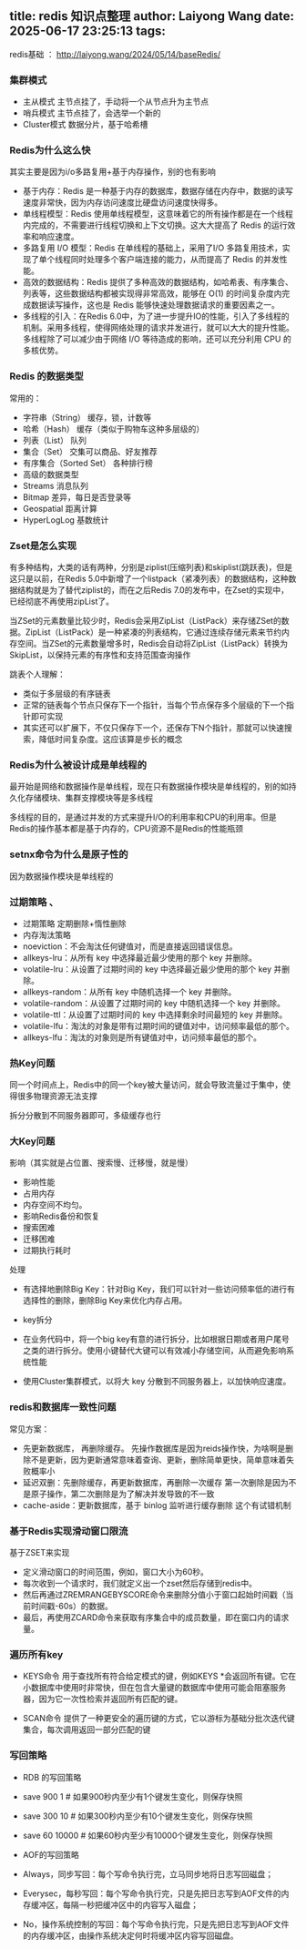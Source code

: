 title: redis 知识点整理
author: Laiyong Wang
date: 2025-06-17 23:25:13
tags:
---
redis基础 ： <http://laiyong.wang/2024/05/14/baseRedis/>

### 集群模式
- 主从模式
主节点挂了，手动将一个从节点升为主节点
- 哨兵模式
主节点挂了，会选举一个新的
- Cluster模式
数据分片，基于哈希槽

### Redis为什么这么快
其实主要是因为i/o多路复用+基于内存操作，别的也有影响

- 基于内存：Redis 是一种基于内存的数据库，数据存储在内存中，数据的读写速度非常快，因为内存访问速度比硬盘访问速度快得多。
- 单线程模型：Redis 使用单线程模型，这意味着它的所有操作都是在一个线程内完成的，不需要进行线程切换和上下文切换。这大大提高了 Redis 的运行效率和响应速度。
- 多路复用 I/O 模型：Redis 在单线程的基础上，采用了I/O 多路复用技术，实现了单个线程同时处理多个客户端连接的能力，从而提高了 Redis 的并发性能。
- 高效的数据结构：Redis 提供了多种高效的数据结构，如哈希表、有序集合、列表等，这些数据结构都被实现得非常高效，能够在 O(1) 的时间复杂度内完成数据读写操作，这也是 Redis 能够快速处理数据请求的重要因素之一。
- 多线程的引入：在Redis 6.0中，为了进一步提升IO的性能，引入了多线程的机制。采用多线程，使得网络处理的请求并发进行，就可以大大的提升性能。多线程除了可以减少由于网络 I/O 等待造成的影响，还可以充分利用 CPU 的多核优势。

### Redis 的数据类型
常用的：
 - 字符串（String）
缓存，锁，计数等
 - 哈希（Hash）
缓存（类似于购物车这种多层级的）
 - 列表（List）
队列
 - 集合（Set）
交集可以商品、好友推荐
 - 有序集合（Sorted Set）
各种排行榜
- 高级的数据类型
 - Streams
消息队列
 - Bitmap
差异，每日是否登录等
 - Geospatial
距离计算
 - HyperLogLog
基数统计

### Zset是怎么实现
有多种结构，大类的话有两种，分别是ziplist(压缩列表)和skiplist(跳跃表)，但是这只是以前，在Redis 5.0中新增了一个listpack（紧凑列表）的数据结构，这种数据结构就是为了替代ziplist的，而在之后Redis 7.0的发布中，在Zset的实现中，已经彻底不再使用zipList了。

当ZSet的元素数量比较少时，Redis会采用ZipList（ListPack）来存储ZSet的数据。ZipList（ListPack）是一种紧凑的列表结构，它通过连续存储元素来节约内存空间。当ZSet的元素数量增多时，Redis会自动将ZipList（ListPack）转换为SkipList，以保持元素的有序性和支持范围查询操作

跳表个人理解：
- 类似于多层级的有序链表
- 正常的链表每个节点只保存下一个指针，当每个节点保存多个层级的下一个指针即可实现
- 其实还可以扩展下，不仅只保存下一个，还保存下N个指针，那就可以快速搜索，降低时间复杂度。这应该算是步长的概念

### Redis为什么被设计成是单线程的
最开始是网络和数据操作是单线程，现在只有数据操作模块是单线程的，别的如持久化存储模块、集群支撑模块等是多线程

多线程的目的，是通过并发的方式来提升I/O的利用率和CPU的利用率。但是Redis的操作基本都是基于内存的，CPU资源不是Redis的性能瓶颈

### setnx命令为什么是原子性的
因为数据操作模块是单线程的

### 过期策略 、 
- 过期策略
定期删除+惰性删除
- 内存淘汰策略
 - noeviction：不会淘汰任何键值对，而是直接返回错误信息。
 - allkeys-lru：从所有 key 中选择最近最少使用的那个 key 并删除。
 - volatile-lru：从设置了过期时间的 key 中选择最近最少使用的那个 key 并删除。
 - allkeys-random：从所有 key 中随机选择一个 key 并删除。
 - volatile-random：从设置了过期时间的 key 中随机选择一个 key 并删除。
 - volatile-ttl：从设置了过期时间的 key 中选择剩余时间最短的 key 并删除。
 - volatile-lfu：淘汰的对象是带有过期时间的键值对中，访问频率最低的那个。
 - allkeys-lfu：淘汰的对象则是所有键值对中，访问频率最低的那个。

### 热Key问题

同一个时间点上，Redis中的同一个key被大量访问，就会导致流量过于集中，使得很多物理资源无法支撑

拆分分散到不同服务器即可，多级缓存也行

### 大Key问题
影响（其实就是占位置、搜索慢、迁移慢，就是慢）
- 影响性能
- 占用内存
- 内存空间不均匀。
- 影响Redis备份和恢复
- 搜索困难
- 迁移困难
- 过期执行耗时


处理
- 有选择地删除Big Key：针对Big Key，我们可以针对一些访问频率低的进行有选择性的删除，删除Big Key来优化内存占用。

- key拆分
 - 在业务代码中，将一个big key有意的进行拆分，比如根据日期或者用户尾号之类的进行拆分。使用小键替代大键可以有效减小存储空间，从而避免影响系统性能
 - 使用Cluster集群模式，以将大 key 分散到不同服务器上，以加快响应速度。

### redis和数据库一致性问题
常见方案：

- 先更新数据库， 再删除缓存。
先操作数据库是因为reids操作快，为啥啊是删除不是更新，因为更新通常意味着查询、更新，删除简单更快，简单意味着失败概率小
- 延迟双删：先删除缓存，再更新数据库，再删除一次缓存
第一次删除是因为不是原子操作，第二次删除是为了解决并发导致的不一致
- cache-aside：更新数据库，基于 binlog 监听进行缓存删除
这个有试错机制
### 基于Redis实现滑动窗口限流
基于ZSET来实现
- 定义滑动窗口的时间范围，例如，窗口大小为60秒。
- 每次收到一个请求时，我们就定义出一个zset然后存储到redis中。
- 然后再通过ZREMRANGEBYSCORE命令来删除分值小于窗口起始时间戳（当前时间戳-60s）的数据。
- 最后，再使用ZCARD命令来获取有序集合中的成员数量，即在窗口内的请求量。
### 遍历所有key
- KEYS命令
用于查找所有符合给定模式的键，例如KEYS *会返回所有键。它在小数据库中使用时非常快，但在包含大量键的数据库中使用可能会阻塞服务器，因为它一次性检索并返回所有匹配的键。

- SCAN命令
提供了一种更安全的遍历键的方式，它以游标为基础分批次迭代键集合，每次调用返回一部分匹配的键

### 写回策略
- RDB 的写回策略

 - save 900 1    # 如果900秒内至少有1个键发生变化，则保存快照
 - save 300 10   # 如果300秒内至少有10个键发生变化，则保存快照
 - save 60 10000 # 如果60秒内至少有10000个键发生变化，则保存快照
- AOF的写回策略
 - Always，同步写回：每个写命令执行完，立马同步地将日志写回磁盘；
 - Everysec，每秒写回：每个写命令执行完，只是先把日志写到AOF文件的内存缓冲区，每隔一秒把缓冲区中的内容写入磁盘；
 - No，操作系统控制的写回：每个写命令执行完，只是先把日志写到AOF文件的内存缓冲区，由操作系统决定何时将缓冲区内容写回磁盘。
